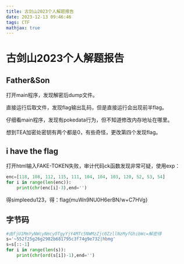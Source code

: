 ```yaml
---
title: 古剑山2023个人解题报告
date: 2023-12-13 09:46:46
tags: CTF
mathjax: true
---
```


# 古剑山2023个人解题报告

## Father&Son

打开main程序，发现解密后dump文件。

直接运行后取文件，发现flag输出乱码，但是直接运行会出现前半flag。

仔细看main程序，发现有pokedata行为，但不知道修改内存地址在哪里。

想到TEA加密处密钥有两个都是0，有些奇怪，更改第四个发现flag。

## i have the flag

打开html输入FAKE-TOKEN失败，审计代码ck函数发现非常可疑，使用exp：

```python
enc=[118, 108, 112, 115, 111, 104, 104, 103, 120, 52, 53, 54]
for i in range(len(enc)):
    print(chr(enc[i]-3),end='')
```

得simpleedu123，得：flag{muWn9NU0H6erBN/w+C7HVg}

## 字节码

```python
#由fjU1MmYyNWcyNmcyOTgyYjY4MTc5NWMzZjc0ZzllNzMyfGhibWc=解密得
s='~552f25g26g2982b681795c3f74g9e732|hbmg'
s=s[::-1]
for i in range(len(s)):
    print(chr(ord(s[i])-1),end='')
```

